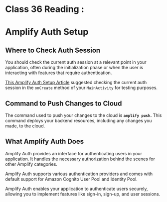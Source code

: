 # Class 36 Reading :
# Amplify Auth Setup

## Where to Check Auth Session

You should check the current auth session at a relevant point in your application, often during the initialization phase or when the user is interacting with features that require authentication. 
 
[This Amplify Auth Setup Article](https://docs.amplify.aws/android/build-a-backend/auth/set-up-auth/) suggested checking the current auth session in the `onCreate` method of your `MainActivity` for testing purposes.

## Command to Push Changes to Cloud

The command used to push your changes to the cloud is **`amplify push`.**
This command deploys your backend resources, including any changes you made, to the cloud.

## What Amplify Auth Does

Amplify Auth provides an interface for authenticating users in your application. It handles the necessary authorization behind the scenes for other Amplify categories.

 Amplify Auth supports various authentication providers and comes with default support for Amazon Cognito User Pool and Identity Pool. 

Amplify Auth enables your application to authenticate users securely, allowing you to implement features like sign-in, sign-up, and user sessions.



